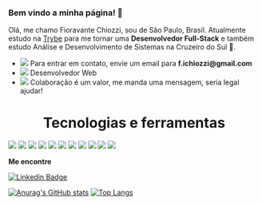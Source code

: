 ### Bem vindo a minha página! 👋


Olá, me chamo Fioravante Chiozzi, sou de São Paulo, Brasil. Atualmente estudo na [Trybe](https://www.betrybe.com/) para me tornar uma **Desenvolvedor Full-Stack** e também estudo Análise e Desenvolvimento de Sistemas na Cruzeiro do Sul 🚀.

<ul>
  <li>
    <img src="https://img.icons8.com/color/16/000000/email.png"/> Para entrar em contato, envie um email para <strong>f.ichiozzi@gmail.com</strong>
  </li>
  <li>
    <img src="https://img.icons8.com/office/16/000000/under-computer.png"/> Desenvolvedor Web
  </li>
  <li>
    <img src="https://img.icons8.com/color/16/000000/collaboration.png"/> Colaboração é um valor, me manda uma mensagem, seria legal ajudar!
  </li>
</ul>

<h1 align=center>Tecnologias e ferramentas</h1>

<span>
<img src="https://img.icons8.com/plasticine/50/000000/react.png"/>
<img src="https://img.icons8.com/color/50/000000/javascript--v1.png"/>
<img src="https://img.icons8.com/color/50/000000/typescript.png"/>
<img src="https://img.icons8.com/color/50/000000/redux.png"/>
<img src="https://img.icons8.com/color/50/000000/html-5--v1.png"/>
<img src="https://img.icons8.com/color/50/000000/css3.png"/>
<img src="https://img.icons8.com/color/50/000000/git.png"/>
<img src="https://img.icons8.com/color/50/000000/nodejs.png"/>
<img src="https://img.icons8.com/color/50/000000/linux--v1.png"/>
<img src="https://img.icons8.com/color/50/000000/mysql.png"/>
<img src="https://img.icons8.com/office/50/000000/figma.png"/>
</span>



**Me encontre**

[![Linkedin Badge](https://img.shields.io/badge/-LinkedIn-0077B5?style=flat-square&logo=Linkedin&logoColor=white&link=https://www.linkedin.com/in/gomesanac/)](https://www.linkedin.com/in/fioravantechiozzi/)

[![Anurag's GitHub stats](https://github-readme-stats.vercel.app/api?username=Fioravante1&layout=compact&theme=midnight-purple)](https://github.com/anuraghazra/github-readme-stats)
[![Top Langs](https://github-readme-stats.vercel.app/api/top-langs/?username=Fioravante1&layout=compact&theme=midnight-purple)](https://github.com/anuraghazra/github-readme-stats)

<!--
**Fioravante1/Fioravante1** is a ✨ _special_ ✨ repository because its `README.md` (this file) appears on your GitHub profile.

Here are some ideas to get you started:

- 🔭 I’m currently working on ...
- 🌱 I’m currently learning ...
- 👯 I’m looking to collaborate on ...
- 🤔 I’m looking for help with ...
- 💬 Ask me about ...
- 📫 How to reach me: ...
- 😄 Pronouns: ...
- ⚡ Fun fact: ...
-->
